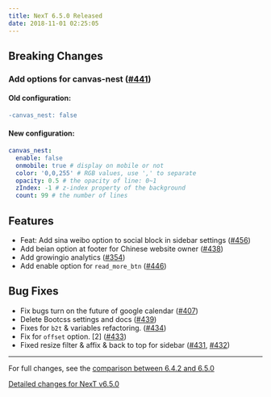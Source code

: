 ```yaml
---
title: NexT 6.5.0 Released
date: 2018-11-01 02:25:05 
---
```


## Breaking Changes

### Add options for canvas-nest ([#441](https://github.com/theme-next/hexo-theme-next/pull/441))

#### Old configuration:

```diff
-canvas_nest: false 
```
#### New configuration:

```yml
canvas_nest:
  enable: false
  onmobile: true # display on mobile or not
  color: '0,0,255' # RGB values, use ',' to separate
  opacity: 0.5 # the opacity of line: 0~1
  zIndex: -1 # z-index property of the background
  count: 99 # the number of lines
```

## Features

- Feat: Add sina weibo option to social block in sidebar settings ([#456](https://github.com/theme-next/hexo-theme-next/pull/456))
- Add beian option at footer for Chinese website owner ([#438](https://github.com/theme-next/hexo-theme-next/pull/438))
- Add growingio analytics ([#354](https://github.com/theme-next/hexo-theme-next/pull/354))
- Add enable option for `read_more_btn` ([#446](https://github.com/theme-next/hexo-theme-next/pull/446))

## Bug Fixes

- Fix bugs turn on the future of google calendar ([#407](https://github.com/theme-next/hexo-theme-next/pull/407))
- Delete Bootcss settings and docs ([#439](https://github.com/theme-next/hexo-theme-next/pull/439))
- Fixes for `b2t` & variables refactoring. ([#434](https://github.com/theme-next/hexo-theme-next/pull/434))
- Fix for `offset` option. [2] ([#433](https://github.com/theme-next/hexo-theme-next/pull/433))
- Fixed resize filter & affix & back to top for sidebar ([#431](https://github.com/theme-next/hexo-theme-next/pull/431), [#432](https://github.com/theme-next/hexo-theme-next/pull/432))

***

For full changes, see the [comparison between 6.4.2 and 6.5.0](https://github.com/theme-next/hexo-theme-next/compare/v6.4.2...v6.5.0)

[Detailed changes for NexT v6.5.0](https://github.com/theme-next/hexo-theme-next/releases/tag/v6.5.0)

